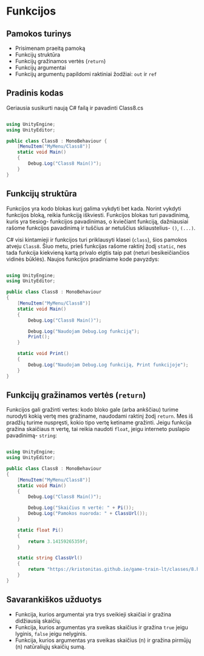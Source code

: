 # Funkcijos

## Pamokos turinys

* Prisimenam praeitą pamoką
* Funkcijų struktūra
* Funkcijų gražinamos vertės (`return`)
* Funkcijų argumentai
* Funkcijų argumentų papildomi raktiniai žodžiai: `out` ir `ref`

## Pradinis kodas

Geriausia susikurti naują C# failą ir pavadinti Class8.cs

```csharp

using UnityEngine;
using UnityEditor;

public class Class8 : MonoBehaviour {
    [MenuItem("MyMenu/Class8")]
    static void Main()
    {
        Debug.Log("Class8 Main()");
    }
}

```

## Funkcijų struktūra

Funkcijos yra kodo blokas kurį galima vykdyti bet kada. Norint vykdyti funkcijos bloką, reikia funkciją iškviesti. Funkcijos blokas turi pavadinimą, kuris yra tiesiog- funkcijos pavadinimas, o kviečiant funkciją, dažniausiai rašome funkcijos pavadinimą ir tuščius ar netuščius skliaustelius- `()`, `(...)`.

C# visi kintamieji ir funkcijos turi priklausyti klasei (`class`), šios pamokos atveju `Class8`. Šiuo metu, prieš funkcijas rašome raktinį žodį `static`, nes tada funkcija kiekvieną kartą privalo elgtis taip pat (neturi besikeičiančios vidinės būklės). Naujos funkcijos pradiniame kode pavyzdys:

```csharp

using UnityEngine;
using UnityEditor;

public class Class8 : MonoBehaviour
{
    [MenuItem("MyMenu/Class8")]
    static void Main()
    {
        Debug.Log("Class8 Main()");

        Debug.Log("Naudojam Debug.Log funkciją");
        Print();
    }

    static void Print()
    {
        Debug.Log("Naudojam Debug.Log funkciją, Print funkcijoje");
    }
}

```

## Funkcijų gražinamos vertės (`return`)

Funkcijos gali gražinti vertes: kodo bloko gale (arba ankščiau) turime nurodyti kokią vertę mes gražiname, naudodami raktinį žodį `return`. Mes iš pradžių turime nuspręsti, kokio tipo vertę ketiname gražinti. Jeigu funkcija gražina skaičiaus π vertę, tai reikia naudoti `float`, jeigu interneto puslapio pavadinimą- `string`:

```csharp

using UnityEngine;
using UnityEditor;

public class Class8 : MonoBehaviour
{
    [MenuItem("MyMenu/Class8")]
    static void Main()
    {
        Debug.Log("Class8 Main()");

        Debug.Log("Skaičius π vertė: " + Pi());
        Debug.Log("Pamokos nuoroda: " + ClassUrl());
    }

    static float Pi()
    {
        return 3.14159265359f;
    }

    static string ClassUrl()
    {
        return "https://kristonitas.github.io/game-train-lt/classes/8.html";
    }
}

```

## Savarankiškos užduotys

* Funkcija, kurios argumentai yra trys sveikieji skaičiai ir gražina didžiausią skaičių.
* Funkcija, kurios argumentas yra sveikas skaičius ir gražina `true` jeigu lyginis, `false` jeigu nelyginis.
* Funkcija, kurios argumentas yra sveikas skaičius (n) ir gražina pirmūjų (n) natūraliųjų skaičių sumą.
